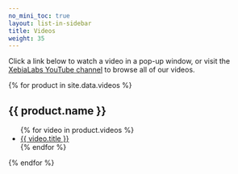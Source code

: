```yaml
---
no_mini_toc: true
layout: list-in-sidebar
title: Videos
weight: 35
---
```


Click a link below to watch a video in a pop-up window, or visit the [XebiaLabs YouTube channel](https://www.youtube.com/user/xebialabs) to browse all of our videos.

{% for product in site.data.videos %}
<h2>{{ product.name }}</h2>
<ul>
{% for video in product.videos %}
<li><a href="https://www.youtube.com/watch?v={{ video.id }}" class="magnific-youtube">{{ video.title }}</a></li>
{% endfor %}
</ul>
{% endfor %}
